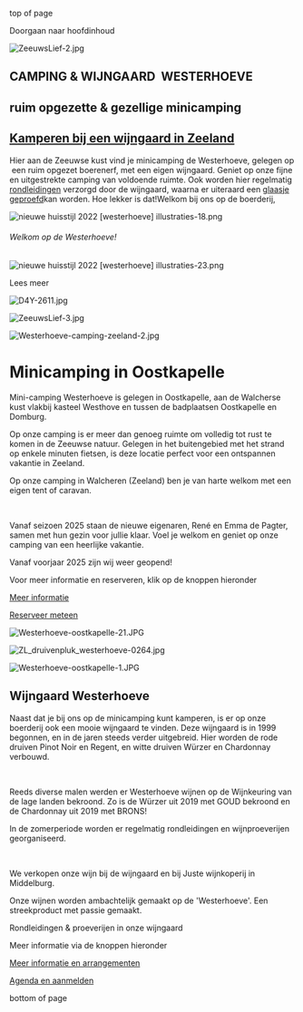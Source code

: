 top of page

Doorgaan naar hoofdinhoud

![ZeeuwsLief-2.jpg](https://static.wixstatic.com/media/4a2d5a_e2408f001da44e6e9c22acd612550c07~mv2.jpg/v1/fill/w_1920,h_648,al_c,q_85,usm_0.66_1.00_0.01,enc_avif,quality_auto/4a2d5a_e2408f001da44e6e9c22acd612550c07~mv2.jpg)

## CAMPING & WIJNGAARD  WESTERHOEVE

## ruim opgezette & gezellige minicamping

## [Kamperen bij een wijngaard in Zeeland](https://www.westerhoeve4.nl/)

Hier aan de Zeeuwse kust vind je minicamping de Westerhoeve, gelegen op  een ruim opgezet boerenerf, met een eigen wijngaard. Geniet op onze fijne en uitgestrekte camping van voldoende ruimte. Ook worden hier regelmatig [rondleidingen](https://www.westerhoeve4.nl/rondleiding-wijnproeverij) verzorgd door de wijngaard, waarna er uiteraard een [glaasje geproefd](https://www.westerhoeve4.nl/rondleiding-wijnproeverij)kan worden. Hoe lekker is dat!​Welkom bij ons op de boerderij,

![nieuwe huisstijl 2022 [westerhoeve] illustraties-18.png](https://www.westerhoeve4.nl/quality_auto/nieuwe%20huisstijl%202022%20%5Bwesterhoeve%5D%20illustraties-18.png)

###### Welkom op de Westerhoeve!

![nieuwe huisstijl 2022 [westerhoeve] illustraties-23.png](https://www.westerhoeve4.nl/quality_auto/nieuwe%20huisstijl%202022%20%5Bwesterhoeve%5D%20illustraties-23.png)

Lees meer

![D4Y-2611.jpg](https://static.wixstatic.com/media/c1dc79_920c7eb5345844988c1f2e0717cd6c0c~mv2.jpg/v1/fill/w_635,h_400,al_c,q_80,usm_0.66_1.00_0.01,enc_avif,quality_auto/c1dc79_920c7eb5345844988c1f2e0717cd6c0c~mv2.jpg)

![ZeeuwsLief-3.jpg](https://static.wixstatic.com/media/4a2d5a_f90b7a9b976b4f669713ec024623b122~mv2.jpg/v1/fill/w_635,h_400,al_c,q_80,usm_0.66_1.00_0.01,enc_avif,quality_auto/4a2d5a_f90b7a9b976b4f669713ec024623b122~mv2.jpg)

![Westerhoeve-camping-zeeland-2.jpg](https://static.wixstatic.com/media/c1dc79_909c926e270b4e6ca5a6ac561f174060~mv2.jpg/v1/fill/w_641,h_400,al_c,q_80,usm_0.66_1.00_0.01,enc_avif,quality_auto/c1dc79_909c926e270b4e6ca5a6ac561f174060~mv2.jpg)

# Minicamping in Oostkapelle

Mini-camping Westerhoeve is gelegen in Oostkapelle, aan de Walcherse kust vlakbij kasteel Westhove en tussen de badplaatsen Oostkapelle en Domburg.

Op onze camping is er meer dan genoeg ruimte om volledig tot rust te komen in de Zeeuwse natuur. Gelegen in het buitengebied met het strand op enkele minuten fietsen, is deze locatie perfect voor een ontspannen vakantie in Zeeland.

Op onze camping in Walcheren (Zeeland) ben je van harte welkom met een eigen tent of caravan.

​​​

Vanaf seizoen 2025 staan de nieuwe eigenaren, René en Emma de Pagter, samen met hun gezin voor jullie klaar. Voel je welkom en geniet op onze camping van een heerlijke vakantie.

Vanaf voorjaar 2025 zijn wij weer geopend!

Voor meer informatie en reserveren, klik op de knoppen hieronder

[Meer informatie](https://www.westerhoeve4.nl/minicamping)

[Reserveer meteen](https://www.westerhoeve4.nl/reserveren)

![Westerhoeve-oostkapelle-21.JPG](https://static.wixstatic.com/media/c1dc79_2faccbe10b374bf5a174384a07a6501f~mv2.jpg/v1/fill/w_641,h_400,al_c,q_80,usm_0.66_1.00_0.01,enc_avif,quality_auto/c1dc79_2faccbe10b374bf5a174384a07a6501f~mv2.jpg)

![ZL_druivenpluk_westerhoeve-0264.jpg](https://static.wixstatic.com/media/c1dc79_e7276b0b5b524819bd414d0ef566c1bc~mv2.jpg/v1/fill/w_635,h_400,al_c,q_80,usm_0.66_1.00_0.01,enc_avif,quality_auto/c1dc79_e7276b0b5b524819bd414d0ef566c1bc~mv2.jpg)

![Westerhoeve-oostkapelle-1.JPG](https://static.wixstatic.com/media/c1dc79_408a593c211b46c2af3856cb7393a1a5~mv2.jpg/v1/fill/w_635,h_400,al_c,q_80,usm_0.66_1.00_0.01,enc_avif,quality_auto/c1dc79_408a593c211b46c2af3856cb7393a1a5~mv2.jpg)

## Wijngaard Westerhoeve

Naast dat je bij ons op de minicamping kunt kamperen, is er op onze boerderij ook een mooie wijngaard te vinden. Deze wijngaard is in 1999 begonnen, en in de jaren steeds verder uitgebreid. Hier worden de rode druiven Pinot Noir en Regent, en witte druiven Würzer en Chardonnay verbouwd.

​

Reeds diverse malen werden er Westerhoeve wijnen op de Wijnkeuring van de lage landen bekroond. Zo is de Würzer uit 2019 met GOUD bekroond en de Chardonnay uit 2019 met BRONS!

​In de zomerperiode worden er regelmatig rondleidingen en wijnproeverijen georganiseerd.

​

We verkopen onze wijn bij de wijngaard en bij Juste wijnkoperij in Middelburg.

Onze wijnen worden ambachtelijk gemaakt op de 'Westerhoeve'. Een streekproduct met passie gemaakt.​

Rondleidingen & proeverijen in onze wijngaard

Meer informatie via de knoppen hieronder

[Meer informatie en arrangementen](https://www.westerhoeve4.nl/rondleiding-wijnproeverij)

[Agenda en aanmelden](https://www.westerhoeve4.nl/rondleiding-wijnproeverij)

bottom of page